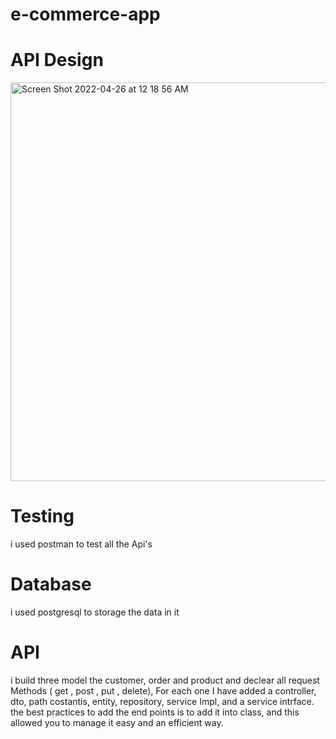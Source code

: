 # e-commerce-app
# API Design
<img width="638" alt="Screen Shot 2022-04-26 at 12 18 56 AM" src="https://user-images.githubusercontent.com/81861451/165178257-d1b84241-68f5-4d66-99ea-dfe0edeb0710.png">



# Testing 
i used postman to test all the Api's


# Database
i used postgresql to storage the data in it


# API
i build three model the customer, order and product
and declear all request Methods ( get , post , put , delete), For each one I have added a controller, dto, path costantis, entity, repository, service Impl, and a service intrface.
the best practices to add the end points is to add it into class, and this allowed you to manage it easy and an efficient way.
